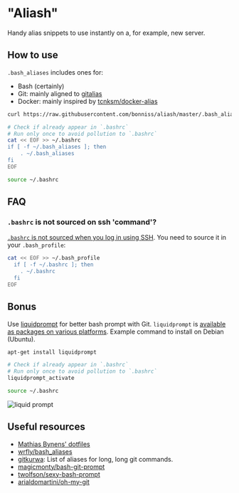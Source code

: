 # "Aliash"

Handy alias snippets to use instantly on a, for example, new server.

## How to use

`.bash_aliases` includes ones for:

- Bash (certainly)
- Git: mainly aligned to [gitalias](https://github.com/GitAlias/gitalias)
- Docker: mainly inspired by [tcnksm/docker-alias](https://github.com/tcnksm/docker-alias)

```sh
curl https://raw.githubusercontent.com/bonniss/aliash/master/.bash_aliases -o ~/.bash_aliases

# Check if already appear in `.bashrc`
# Run only once to avoid pollution to `.bashrc`
cat << EOF >> ~/.bashrc
if [ -f ~/.bash_aliases ]; then
    . ~/.bash_aliases
fi
EOF

source ~/.bashrc
```

## FAQ

### `.bashrc` is not sourced on ssh 'command'?

[`.bashrc` is not sourced when you log in using SSH](https://stackoverflow.com/a/820533). You need to source it in your `.bash_profile`:

```sh
cat << EOF >> ~/.bash_profile
  if [ -f ~/.bashrc ]; then
    . ~/.bashrc
  fi
EOF
```

## Bonus

Use [liquidprompt](https://liquidprompt.readthedocs.io/) for better bash prompt with Git. `liquidprompt` is [available as packages on various platforms](https://liquidprompt.readthedocs.io/en/stable/install/packages.html). Example command to install on Debian (Ubuntu).

```sh
apt-get install liquidprompt

# Check if already appear in `.bashrc`
# Run only once to avoid pollution to `.bashrc`
liquidprompt_activate

source ~/.bashrc
```

![liquid prompt](https://camo.githubusercontent.com/48bb90ae2c052a2e61039873bb7a44c3db0e77f70cb540e7246fe819aeea7f81/68747470733a2f2f7261772e6769746875622e636f6d2f6c697175696470726f6d70742f6c697175696470726f6d70742f6d61737465722f64656d6f2e706e67)

## Useful resources

- [Mathias Bynens' dotfiles](https://github.com/mathiasbynens/dotfiles)
- [wrfly/bash_aliases](https://github.com/wrfly/bash_aliases)
- [gitkurwa](https://github.com/jakubnabrdalik/gitkurwa): List of aliases for long, long git commands.
- [magicmonty/bash-git-prompt](https://github.com/magicmonty/bash-git-prompt)
- [twolfson/sexy-bash-prompt](https://github.com/twolfson/sexy-bash-prompt)
- [arialdomartini/oh-my-git](https://github.com/arialdomartini/oh-my-git)
